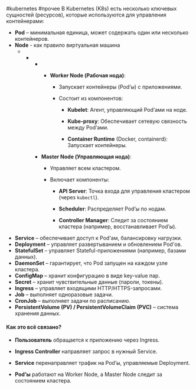 #kubernetes #прочее
В Kubernetes (K8s) есть несколько ключевых сущностей (ресурсов), которые используются для управления контейнерами:

- **Pod** – минимальная единица, может содержать один или несколько контейнеров.
- **Node** - как правило виртуальная машина
	- - - - **Worker Node (Рабочая нода)**:
            
            - Запускает контейнеры (Pod’ы) с приложениями.
                
            - Состоит из компонентов:
                
                - **Kubelet**: Агент, управляющий Pod’ами на ноде.
                    
                - **Kube-proxy**: Обеспечивает сетевую связность между Pod’ами.
                    
                - **Container Runtime** (Docker, containerd): Запускает контейнеры.
                    
        - **Master Node (Управляющая нода)**:
            
            - Управляет всем кластером.
                
            - Включает компоненты:
                
                - **API Server**: Точка входа для управления кластером (через `kubectl`).
                    
                - **Scheduler**: Распределяет Pod’ы по нодам.
                    
                - **Controller Manager**: Следит за состоянием кластера (например, восстанавливает Pod’ы).
- **Service** – обеспечивает доступ к Pod'ам, балансировку нагрузки.
- **Deployment** – управляет развертыванием и обновлением Pod'ов.
- **StatefulSet** – управляет Stateful-приложениями (например, базами данных).
- **DaemonSet** – гарантирует, что Pod запущен на каждом узле кластера.
- **ConfigMap** – хранит конфигурацию в виде key-value пар.
- **Secret** – хранит чувствительные данные (пароли, токены).
- **Ingress** – управляет входящими HTTP/HTTPS-запросами.
- **Job** – выполняет одноразовые задачи.
- **CronJob** – выполняет задачи по расписанию.
- **PersistentVolume (PV) / PersistentVolumeClaim (PVC)** – система хранения данных.

#### **Как это всё связано?**

- **Пользователь** обращается к приложению через Ingress.

- **Ingress Controller** направляет запрос в нужный Service.

- **Service** перенаправляет трафик на Pod’ы, управляемые Deployment.

- **Pod’ы** работают на Worker Node, а Master Node следит за состоянием кластера.